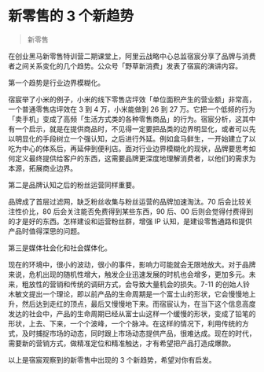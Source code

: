 # 新零售的 3 个新趋势

> 新零售

在创业黑马新零售特训营二期课堂上，阿里云战略中心总监宿宸分享了品牌与消费者之间关系变化的几个趋势。公众号「野草新消费」发表了宿宸的演讲内容。

第一个趋势是行业边界模糊化。

宿宸举了小米的例子，小米的线下零售店坪效「单位面积产生的营业额」非常高，一个普通零售店坪效在 3 到 4 万，小米能做到 26 到 27 万。它把一个低频的行为「卖手机」变成了高频「生活方式类的各种零售商品」的行为。宿宸分析，这其中有一个启示，就是在提供商品时，不见得一定要把品类的边界明显化，或者可以先以明显化的手段树立一个强认知，之后进行外延。例如盒马鲜生，一开始建立了以吃为中心的体系后，再延伸到便利店。面对行业边界模糊化的现状，品牌要思考如何定义最终提供给客户的东西，这需要品牌更深度地理解消费者，以他们的需求为本源，拓展商业边界。

第二是品牌认知之后的粉丝运营同样重要。

品牌成了首层过滤网，缺乏粉丝收集与粉丝运营的品牌加速淘汰。70 后会比较关注性价比，80 后会关注能否免费得到某些东西，90 后、00 后则会觉得付费得到的才是好的东西。怎样建设和运营粉丝群，增强 IP 认知，是建设零售通路和提供产品时值得深思的问题。

第三是媒体社会化和社会媒体化。

现在的环境中，很小的波动，很小的事件，影响力可能就会无限地放大。对于品牌来说，危机出现的随机性增大，触发企业迅速发展的时机也会增多，更加多元。未来，粗放性的营销和传统的调研方式，会导致大量机会的损失。7-11 的创始人铃木敏文提出一个理论，即以前产品的生命周期是一个富士山的形状，它会慢慢地上升，然后达到走红的顶点，最后又慢慢地下来。而宿宸认为，在当下这个信息高度发达的社会中，产品的生命周期已经从富士山这样一个缓慢的形状，变成了铅笔的形状，上去、下来，一个个波峰，一个个脉冲。在这样的情况下，利用传统的方式，及时捕捉市场的动态，同时跟上市场动态提供产品，很难达成。现在的时代，需要新的营销方式，做精准定位和精准触达，才有希望把产品打造成爆款。

以上是宿宸观察到的新零售中出现的 3 个新趋势，希望对你有启发。